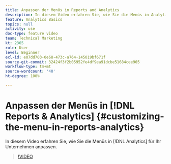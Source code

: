 ```yaml
---
title: Anpassen der Menüs in Reports and Analytics
description: In diesem Video erfahren Sie, wie Sie die Menüs in Analytics für Ihr Unternehmen anpassen können.
feature: Analytics Basics
topics: null
activity: use
doc-type: feature video
team: Technical Marketing
kt: 2365
role: User
level: Beginner
exl-id: e07dd703-0e68-473c-a764-145019bf671f
source-git-commit: 32424f3f2b05952fe4df9ea91dcbe51684cee905
workflow-type: tm+mt
source-wordcount: '40'
ht-degree: 100%

---
```


# Anpassen der Menüs in [!DNL Reports & Analytics] {#customizing-the-menu-in-reports-analytics}

In diesem Video erfahren Sie, wie Sie die Menüs in [!DNL Analytics] für Ihr Unternehmen anpassen.

>[!VIDEO](https://video.tv.adobe.com/v/25457/?quality=12)
